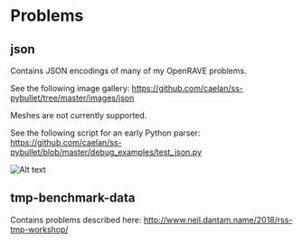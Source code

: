 # Problems

## json

Contains JSON encodings of many of my OpenRAVE problems.

See the following image gallery:
https://github.com/caelan/ss-pybullet/tree/master/images/json

Meshes are not currently supported. 

See the following script for an early Python parser:
https://github.com/caelan/ss-pybullet/blob/master/debug_examples/test_json.py

![Alt text](../images/json/kichen.png?raw=true "Kitchen")

## tmp-benchmark-data

Contains problems described here:
http://www.neil.dantam.name/2018/rss-tmp-workshop/

